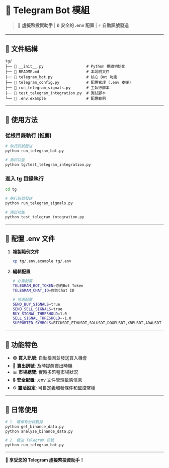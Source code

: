 # 📱 Telegram Bot 模組

> 🤖 **虛擬幣投資助手** | 🔒 **安全的 .env 配置** | ⚡ **自動訊號發送**

---

## 📁 文件結構

```
tg/
├── 📄 __init__.py                   # Python 模組初始化
├── 📄 README.md                     # 本說明文件
├── 📄 telegram_bot.py               # 核心 Bot 功能
├── 📄 telegram_config.py            # 配置管理 (.env 支援)
├── 📄 run_telegram_signals.py       # 主執行腳本
├── 📄 test_telegram_integration.py  # 測試腳本
└── 📄 .env.example                  # 配置範例
```

---

## 🚀 使用方法

### 從根目錄執行 (推薦)

```bash
# 執行訊號發送
python run_telegram_bot.py

# 測試功能
python tg/test_telegram_integration.py
```

### 進入 tg 目錄執行

```bash
cd tg

# 執行訊號發送
python run_telegram_signals.py

# 測試功能
python test_telegram_integration.py
```

---

## 🔧 配置 .env 文件

1. **複製範例文件**
   ```bash
   cp tg/.env.example tg/.env
   ```

2. **編輯配置**
   ```bash
   # 必需配置
   TELEGRAM_BOT_TOKEN=你的Bot Token
   TELEGRAM_CHAT_ID=你的Chat ID
   
   # 可選配置
   SEND_BUY_SIGNALS=true
   SEND_SELL_SIGNALS=true
   BUY_SIGNAL_THRESHOLD=1.0
   SELL_SIGNAL_THRESHOLD=-1.0
   SUPPORTED_SYMBOLS=BTCUSDT,ETHUSDT,SOLUSDT,DOGEUSDT,XRPUSDT,ADAUSDT
   ```

---

## 📱 功能特色

- 🟢 **買入訊號**: 自動檢測並發送買入機會
- 🔴 **賣出訊號**: 及時提醒賣出時機  
- 📊 **市場總覽**: 實時多幣種市場狀況
- 🔒 **安全配置**: .env 文件管理敏感信息
- ⚙️ **靈活設定**: 可自定義觸發條件和監控幣種

---

## 🎯 日常使用

```bash
# 1. 確保有分析數據
python get_binance_data.py
python analyze_binance_data.py

# 2. 發送 Telegram 訊號
python run_telegram_bot.py
```

---

**🎉 享受您的 Telegram 虛擬幣投資助手！**